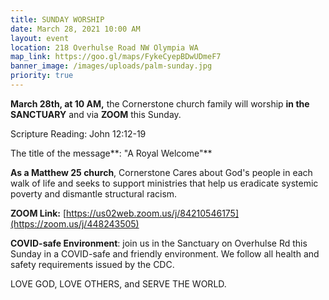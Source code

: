 ```yaml
---
title: SUNDAY WORSHIP
date: March 28, 2021 10:00 AM
layout: event
location: 218 Overhulse Road NW Olympia WA
map_link: https://goo.gl/maps/FykeCyepBDwUDmeF7
banner_image: /images/uploads/palm-sunday.jpg
priority: true
---
```

**March 28th, at 10 AM,** the Cornerstone church family will worship **in the SANCTUARY** and via **ZOOM** this Sunday.  

Scripture Reading: John 12:12-19

The title of the message**: "A Royal Welcome"**

**As a Matthew 25 church**, Cornerstone Cares about God's people in each walk of life and seeks to support ministries that help us eradicate systemic poverty and dismantle structural racism.

**ZOOM Link:** [https://us02web.zoom.us/j/84210546175](https://zoom.us/j/448243505)

**COVID-safe Environment**: join us in the Sanctuary on Overhulse Rd this Sunday in a COVID-safe and friendly environment. We follow all health and safety requirements issued by the CDC.

LOVE GOD, LOVE OTHERS, and SERVE THE WORLD.